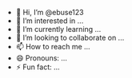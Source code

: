 - 👋 Hi, I’m @ebuse123
- 👀 I’m interested in ...
- 🌱 I’m currently learning ...
- 💞️ I’m looking to collaborate on ...
- 📫 How to reach me ...
- 😄 Pronouns: ...
- ⚡ Fun fact: ...

<!---
ebuse123/ebuse123 is a ✨ special ✨ repository because its `README.md` (this file) appears on your GitHub profile.
You can click the Preview link to take a look at your changes.
import os
import shutil

def copy_files_with_structure(source_dir, target_dir):
    """
    Copies all files from the source directory to the target directory,
    maintaining the same folder structure.

    Parameters:
    source_dir (str): The path to the source directory.
    target_dir (str): The path to the target directory.
    """
    # Walk through the source directory
    for root, dirs, files in os.walk(source_dir):
        # Create the corresponding directory structure in the target directory
        for dir_name in dirs:
            source_subdir = os.path.join(root, dir_name)
            target_subdir = source_subdir.replace(source_dir, target_dir, 1)
            os.makedirs(target_subdir, exist_ok=True)

        # Copy each file to the corresponding directory in the target directory
        for file_name in files:
            source_file = os.path.join(root, file_name)
            target_file = source_file.replace(source_dir, target_dir, 1)
            shutil.copy2(source_file, target_file)
            print(f"Copied {source_file} to {target_file}")

# Example usage
if __name__ == "__main__":
    source_directory = "path/to/source/folder"
    target_directory = "path/to/target/folder"

    copy_files_with_structure(source_directory, target_directory)
